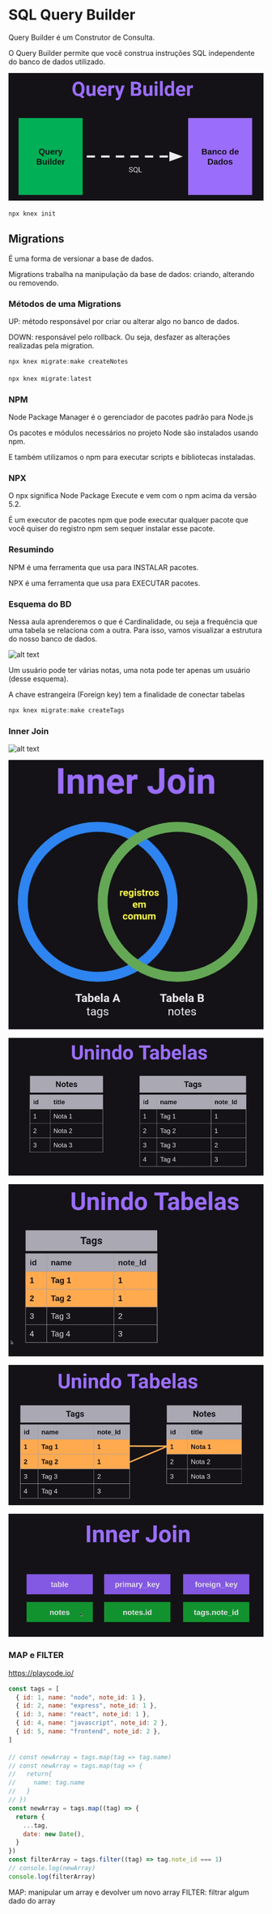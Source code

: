 # SQL Query Builder

Query Builder é um Construtor de
Consulta.

O Query Builder permite que você
construa instruções SQL independente do
banco de dados utilizado.

![alt text](image.png)

```js
npx knex init
```

## Migrations

É uma forma de versionar a base de
dados.

Migrations trabalha na manipulação da
base de dados: criando, alterando ou
removendo.

### Métodos de uma Migrations

UP: método responsável por criar ou alterar algo no
banco de dados.

DOWN: responsável pelo rollback. Ou seja, desfazer
as alterações realizadas pela migration.

```js
npx knex migrate:make createNotes

npx knex migrate:latest
```

### NPM

Node Package Manager é o gerenciador
de pacotes padrão para Node.js

Os pacotes e módulos necessários no
projeto Node são instalados usando npm.

E também utilizamos o npm para
executar scripts e bibliotecas instaladas.

### NPX

O npx significa Node Package Execute e vem
com o npm acima da versão 5.2.

É um executor de pacotes npm que pode
executar qualquer pacote que você quiser do
registro npm sem sequer instalar esse pacote.

### Resumindo

NPM é uma ferramenta que usa para INSTALAR pacotes.

NPX é uma ferramenta que usa para EXECUTAR pacotes.

### Esquema do BD

Nessa aula aprenderemos o que é Cardinalidade, ou seja a frequência que uma tabela se relaciona com a outra. Para isso, vamos visualizar a estrutura do nosso banco de dados.

![alt text](image-1.png)

Um usuário pode ter várias notas,
uma nota pode ter apenas um usuário (desse esquema).

A chave estrangeira (Foreign key) tem a
finalidade de conectar tabelas

```js
npx knex migrate:make createTags
```

### Inner Join

![alt text](image-2.png)

![alt text](image-3.png)

![alt text](image-4.png)

![alt text](image-5.png)

![alt text](image-6.png)

![alt text](image-7.png)

### MAP e FILTER

<https://playcode.io/>

```js
const tags = [
  { id: 1, name: "node", note_id: 1 },
  { id: 2, name: "express", note_id: 1 },
  { id: 3, name: "react", note_id: 1 },
  { id: 4, name: "javascript", note_id: 2 },
  { id: 5, name: "frontend", note_id: 2 },
]

// const newArray = tags.map(tag => tag.name)
// const newArray = tags.map(tag => {
//   return{
//     name: tag.name
//   }
// })
const newArray = tags.map((tag) => {
  return {
    ...tag,
    date: new Date(),
  }
})
const filterArray = tags.filter((tag) => tag.note_id === 1)
// console.log(newArray)
console.log(filterArray)
```

MAP: manipular um array e devolver um novo array
FILTER: filtrar algum dado do array
